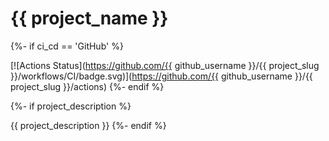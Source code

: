 # {{ project_name }}

{%- if ci_cd == 'GitHub' %}

[![Actions Status](https://github.com/{{ github_username }}/{{ project_slug }}/workflows/CI/badge.svg)](https://github.com/{{ github_username }}/{{ project_slug }}/actions)
{%- endif %}

{%- if project_description %}

{{ project_description }}
{%- endif %}

